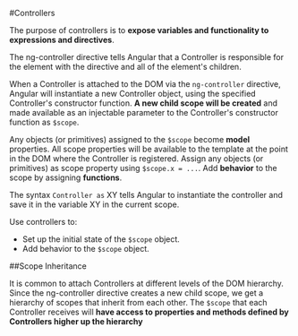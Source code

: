 #Controllers

The purpose of controllers is to **expose variables and functionality to expressions and
directives**.

The ng-controller directive tells Angular that a Controller is responsible for the element with the directive and all of the element's children.

When a Controller is attached to the DOM via the `ng-controller` directive, Angular will instantiate a new Controller object, using the specified Controller's constructor function. **A new child scope will be created** and made available as an injectable parameter to the Controller's constructor function as `$scope`.


Any objects (or primitives) assigned to the `$scope` become **model** properties. All scope properties will be available to the template at the point in the DOM where the Controller is registered. Assign any objects (or primitives) as scope property using `$scope.x = ...`. Add **behavior** to the scope by assigning **functions**.

The syntax `Controller as` XY tells Angular to instantiate the controller and save it in the variable XY in the current scope.

Use controllers to:

- Set up the initial state of the `$scope` object.
- Add behavior to the `$scope` object.

##Scope Inheritance

It is common to attach Controllers at different levels of the DOM hierarchy. Since the ng-controller directive creates a new child scope, we get a hierarchy of scopes that inherit from each other. The `$scope` that each Controller receives will **have access to properties and methods defined by Controllers higher up the hierarchy**
